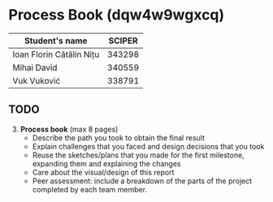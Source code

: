 # Process Book (dqw4w9wgxcq)

| Student's name           | SCIPER |
| ------------------------ | ------ |
| Ioan Florin Cătălin Nițu | 343298 |
| Mihai David              | 340559 |
| Vuk Vuković              | 338791 |

## TODO

3. **Process book** (max 8 pages)
    - Describe the path you took to obtain the final result
    - Explain challenges that you faced and design decisions that you took
    - Reuse the sketches/plans that you made for the first milestone, expanding them and explaining the changes
    - Care about the visual/design of this report
    - Peer assessment: include a breakdown of the parts of the project completed by each team member.

